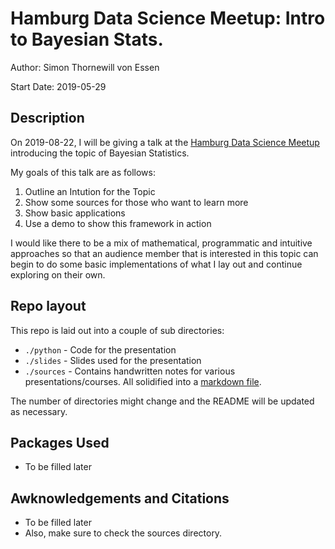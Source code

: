 # Hamburg Data Science Meetup: Intro to Bayesian Stats.
Author: Simon Thornewill von Essen

Start Date: 2019-05-29

## Description

On 2019-08-22, I will be giving a talk at the [Hamburg Data Science Meetup](https://www.meetup.com/Hamburg-Data-Science-Meetup/events/259329049/)
introducing the topic of Bayesian Statistics.

My goals of this talk are as follows:

1. Outline an Intution for the Topic
2. Show some sources for those who want to learn more
3. Show basic applications
4. Use a demo to show this framework in action

I would like there to be a mix of mathematical, programmatic and intuitive approaches so that an audience member that is interested in this topic can 
begin to do some basic implementations of what I lay out and continue exploring on their own.

## Repo layout

This repo is laid out into a couple of sub directories:

* `./python` - Code for the presentation
* `./slides` - Slides used for the presentation
* `./sources` - Contains handwritten notes for various presentations/courses. All solidified into a [markdown file](https://github.com/SThornewillvE/Hamburg_DS_Meetup_Bayesian-Stats_Intro/blob/master/sources/bayesian-stats_sources.md).

The number of directories might change and the README will be updated as necessary.

## Packages Used

* To be filled later

## Awknowledgements and Citations

* To be filled later
* Also, make sure to check the sources directory.
